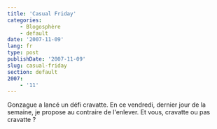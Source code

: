 ```yaml
---
title: 'Casual Friday'
categories:
    - Blogosphère
    - default
date: '2007-11-09'
lang: fr
type: post
publishDate: '2007-11-09'
slug: casual-friday
section: default
2007:
    - '11'
---
```


Gonzague a lancé un défi cravatte. En ce vendredi, dernier jour de la semaine, je propose au contraire de l'enlever. Et vous, cravatte ou pas cravatte&nbsp;?